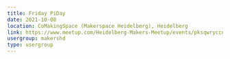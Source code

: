 ```yaml
---
title: Friday PiDay
date: 2021-10-08
location: CoMakingSpace (Makerspace Heidelberg), Heidelberg
link: https://www.meetup.com/Heidelberg-Makers-Meetup/events/pksqwryccnblb/
usergroup: makershd
type: usergroup
---
```

